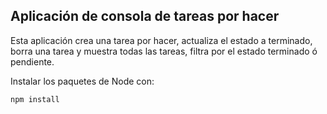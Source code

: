 ## Aplicación de consola de tareas por hacer

Esta aplicación crea una tarea por hacer, actualiza el estado a terminado, borra una tarea y muestra todas las tareas, filtra por el estado terminado ó pendiente.

Instalar los paquetes de Node con:

```
npm install
```